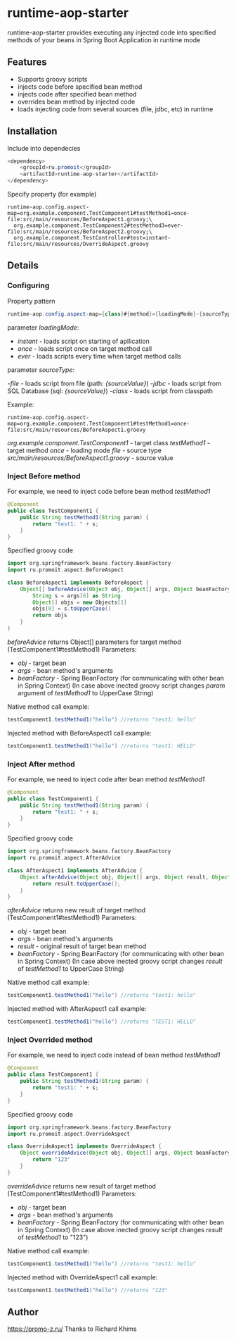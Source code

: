 # runtime-aop-starter

runtime-aop-starter provides executing any injected code into specified methods of your beans in Spring Boot Application in runtime mode

## Features

- Supports groovy scripts
- injects code before specified bean method
- injects code after specified bean method
- overrides bean method by injected code
- loads injecting code from several sources (file, jdbc, etc) in runtime

## Installation

Include into dependecies

```java
<dependency>
    <groupId>ru.promoit</groupId>
    <artifactId>runtime-aop-starter</artifactId>
</dependency>
```

Specify property (for example)
```
runtime-aop.config.aspect-map=org.example.component.TestComponent1#testMethod1=once-file:src/main/resources/BeforeAspect1.groovy;\
  org.example.component.TestComponent2#testMethod3=ever-file:src/main/resources/BeforeAspect2.groovy;\
  org.example.component.TestController#test=instant-file:src/main/resources/OverrideAspect.groovy
```

## Details
### Configuring
Property pattern
```java
runtime-aop.config.aspect-map={class}#{method}={loadingMode}-{sourceType}:{sourceValue}
```
parameter _loadingMode_:

- _instant_ - loads script on starting of apllication
- _once_ - loads script once on target method call
- _ever_ - loads scripts every time when target method calls

parameter _sourceType_:

-_file_ - loads script from file (path: _{sourceValue}_)
-_jdbc_ - loads script from SQL Database (sql: _{sourceValue}_)
-_class_ - loads script from classpath

Example:
```
runtime-aop.config.aspect-map=org.example.component.TestComponent1#testMethod1=once-file:src/main/resources/BeforeAspect1.groovy
```
_org.example.component.TestComponent1_ - target class
_testMethod1_ - target method
_once_ - loading mode
_file_ - source type
_src/main/resources/BeforeAspect1.groovy_ - source value

### Inject Before method
For example, we need to inject code before bean method _testMethod1_
```java
@Component
public class TestComponent1 {
    public String testMethod1(String param) {
        return "test1: " + s;
    }
}
```

Specified groovy code
```groovy
import org.springframework.beans.factory.BeanFactory
import ru.promoit.aspect.BeforeAspect

class BeforeAspect1 implements BeforeAspect {
    Object[] beforeAdvice(Object obj, Object[] args, Object beanFactory) throws Throwable {
        String s = args[0] as String
        Object[] objs = new Objects[1]
        objs[0] = s.toUpperCase()
        return objs
    }
}
```
_beforeAdvice_ returns Object[] parameters for target method (TestComponent1#testMethod1)
Parameters:
 - _obj_ - target bean
 - _args_ - bean method's arguments
 - _beanFactory_ - Spring BeanFactory (for communicating with other bean in Spring Context)
(In case above inected groovy script changes _param_ argument of _testMethod1_ to UpperCase String)

Native method call example:
```java
testComponent1.testMethod1("hello") //returns "test1: hello"
```
Injected method with BeforeAspect1 call example:
```java
testComponent1.testMethod1("hello") //returns "test1: HELLO"
```

### Inject After method
For example, we need to inject code after bean method _testMethod1_
```java
@Component
public class TestComponent1 {
    public String testMethod1(String param) {
        return "test1: " + s;
    }
}
```
Specified groovy code
```groovy
import org.springframework.beans.factory.BeanFactory
import ru.promoit.aspect.AfterAdvice

class AfterAspect1 implements AfterAdvice {
    Object afterAdvice(Object obj, Object[] args, Object result, Object beanFactory) throws RuntimeException {
        return result.toUpperCase();
    }
}
```
_afterAdvice_ returns new result of target method (TestComponent1#testMethod1)
Parameters:
 - _obj_ - target bean
 - _args_ - bean method's arguments
 - _result_ - original result of target bean method
 - _beanFactory_ - Spring BeanFactory (for communicating with other bean in Spring Context)
(In case above inected groovy script changes _result_ of _testMethod1_ to UpperCase String)

Native method call example:
```java
testComponent1.testMethod1("hello") //returns "test1: hello"
```
Injected method with AfterAspect1 call example:
```java
testComponent1.testMethod1("hello") //returns "TEST1: HELLO"
```

### Inject Overrided method
For example, we need to inject code instead of bean method _testMethod1_
```java
@Component
public class TestComponent1 {
    public String testMethod1(String param) {
        return "test1: " + s;
    }
}
```
Specified groovy code
```groovy
import org.springframework.beans.factory.BeanFactory
import ru.promoit.aspect.OverrideAspect

class OverrideAspect1 implements OverrideAspect {
    Object overrideAdvice(Object obj, Object[] args, Object beanFactory) throws RuntimeException {
        return "123"
    }
}
```
_overrideAdvice_ returns new result of target method (TestComponent1#testMethod1)
Parameters:
 - _obj_ - target bean
 - _args_ - bean method's arguments
 - _beanFactory_ - Spring BeanFactory (for communicating with other bean in Spring Context)
(In case above inected groovy script changes _result_ of _testMethod1_ to "123")

Native method call example:
```java
testComponent1.testMethod1("hello") //returns "test1: hello"
```
Injected method with OverrideAspect1 call example:
```java
testComponent1.testMethod1("hello") //returns "123"
```

## Author
https://promo-z.ru/
Thanks to Richard Khims
